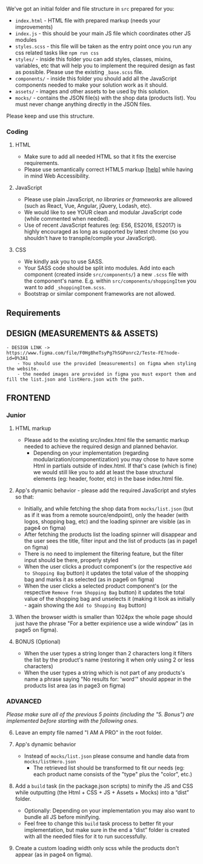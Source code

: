 We've got an initial folder and file structure in `src` prepared for you:

* `index.html` - HTML file with prepared markup (needs your improvements)
* `index.js` - this should be your main JS file which coordinates other JS modules
* `styles.scss` - this file will be taken as the entry point once you run any css related tasks like `npm run css`
* `styles/` - inside this folder you can add styles, classes, mixins, variables, etc that will help you to implement the required design as fast as possible. Please use the existing `_base.scss` file.
* `components/` - inside this folder you should add all the JavaScript components needed to make your solution work as it should.
* `assets/` - images and other assets to be used by this solution.
* `mocks/` - contains the JSON file(s) with the shop data (products list). You must never change anything directly in the JSON files.

Please keep and use this structure.

### Coding

1. HTML
    - Make sure to add all needed HTML so that it fits the exercise requirements.
    - Please use semantically correct HTML5 markup [[help]](http://html5doctor.com/lets-talk-about-semantics/) while having in mind Web Accessibility.

2. JavaScript
    - Please use plain JavaScript, *no libraries or frameworks* are allowed (such as React, Vue, Angular, jQuery, Lodash, etc).
    - We would like to see YOUR clean and modular JavaScript code (while commented when needed).
    - Use of recent JavaScript features (eg: ES6, ES2016, ES2017) is highly encouraged as long as supported by latest chrome (so you shouldn't have to transpile/compile your JavaScript).

3. CSS
    - We kindly ask you to use SASS.
    - Your SASS code should be split into modules. Add into each component (created inside `src/components/`) a new `.scss` file with the component's name. E.g. within `src/components/shoppingItem` you want to add `_shoppingItem.scss`.
    - Bootstrap or similar component frameworks are not allowed.

## Requirements
## DESIGN (MEASUREMENTS && ASSETS)
    - DESIGN LINK -> https://www.figma.com/file/F0Hg8heTsyPg7hSGPonrc2/Teste-FE?node-id=0%3A1
        - You should use the provided [measurements] on figma when styling the website.
        - the needed images are provided in figma you must export them and fill the list.json and listHero.json with the path.

## FRONTEND
### Junior 

1. HTML markup
    - Please add to the existing src/index.html file the semantic markup needed to achieve the required design and planned behavior.
      - Depending on your implementation (regarding modularization/componentization) you may chose to have some Html in partials outside of index.html. If that's case (which is fine) we would still like you to add at least the base structural elements (eg: header, footer, etc) in the base index.html file.

2. App's dynamic behavior - please add the required JavaScript and styles so that:
    - Initially, and while fetching the shop data from `mocks/list.json` (but as if it was from a remote source/endpoint), only the header (with logos, shopping bag, etc) and the loading spinner are visible (as in page4 on figma)
    - After fetching the products list the loading spinner will disappear and the user sees the title, filter input and the list of products (as in page1 on figma)
    - There is no need to implement the filtering feature, but the filter input should be there, properly styled
    - When the user clicks a product component's (or the respective `Add to Shopping Bag` button) it updates the total value of the shopping bag and marks it as selected (as in page6 on figma)
    - When the user clicks a selected product component's (or the respective `Remove from Shopping Bag` button) it updates the total value of the shopping bag and unselects it (making it look as initially - again showing the `Add to Shopping Bag` button)

4. When the browser width is smaller than 1024px the whole page should just have the phrase "For a better expirience use a wide window" (as in page5 on figma).

5. BONUS (Optional)
    - When the user types a string longer than 2 characters long it filters the list by the product's name (restoring it when only using 2 or less characters)
    - When the user types a string which is not part of any products's name a phrase saying "No results for: 'word'" should appear in the products list area (as in page3 on figma)

### ADVANCED
*Please make sure all of the previous 5 points (including the "5. Bonus") are implemented before starting with the following ones.*

6. Leave an empty file named "I AM A PRO" in the root folder.

7. App's dynamic behavior
    - Instead of `mocks/list.json` please consume and handle data from `mocks/listHero.json`
      - The retrieved list should be transformed to fit our needs (eg: each product name consists of the "type" plus the "color", etc.)

8. Add a `build` task (in the package.json scripts) to minify the JS and CSS while outputting (the Html + CSS + JS + Assets + Mocks) into a “dist” folder.
    - Optionally: Depending on your implementation you may also want to bundle all JS before minifying.
    - Feel free to change this `build` task process to better fit your implementation, but make sure in the end a “dist” folder is created with all the needed files for it to run successfully.

9. Create a custom loading width only scss while the products don't appear (as in page4 on figma).

